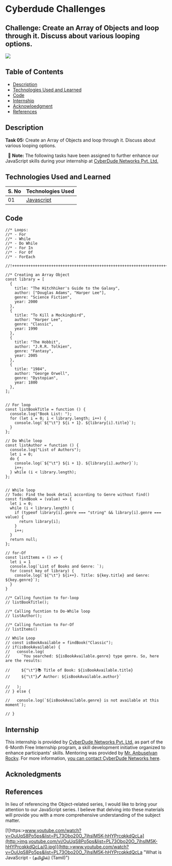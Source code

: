 # Cyberdude Challenges

## Challenge: Create an Array of Objects and loop through it. Discuss about various looping options.

<a href="https://www.cyberdudenetworks.com/">
  <img src="https://cyberdudenetworks.com/assets/img/assets/banner.png"/>
</a>

## Table of Contents

- [Description](#description)
- [Technologies Used and Learned](#technologies-used-and-learned)
- [Code](#code)
- [Internship](#internship)
- [Acknowloedgment](#acknowloedgment)
- [References](#references)



## Description
**Task 05:** Create an Array of Objects and loop through it. Discuss about various looping options.

&nbsp; 📝 **Note:** The following tasks have been assigned to further enhance our JavaScript skills during your internship at [CyberDude Networks Pvt. Ltd.](https://www.cyberdudenetworks.com)

## Technologies Used and Learned

| S. No | Technologies Used                   |
| :--- | ------------------------------------ |
| 01   | [Javascript](./js/)                  |



## Code
```
//* Loops:
//* - For
//* - While
//* - Do While
//* - For In
//* - For Of
//* - ForEach

//!+++++++++++++++++++++++++++++++++++++++++++++++++++++++++++++++++++++++++++++++++++++++

//* Creating an Array Object
const library = [
  {
    title: "The Hitchhiker's Guide to the Galaxy",
    author: ["Douglas Adams", "Harper Lee"],
    genre: "Science Fiction",
    year: 2000
  },
  {
    title: "To Kill a Mockingbird",
    author: "Harper Lee",
    genre: "Classic",
    year: 1990
  },
  {
    title: "The Hobbit",
    author: "J.R.R. Tolkien",
    genre: "Fantasy",
    year: 2005
  },
  {
    title: "1984",
    author: "George Orwell",
    genre: "Dystopian",
    year: 1800
  },
];


// For loop
const listBookTitle = function () {
  console.log("Book List: ");
  for (let i = 0; i < library.length; i++) {
    console.log(`${"\t"} ${i + 1}. ${library[i].title}`);
  }
};

// Do While loop
const listAuthor = function () {
  console.log("List of Authors");
  let i = 0;
  do {
    console.log(`${"\t"} ${i + 1}. ${library[i].author}`);
    i++;
  } while (i < library.length);
};


// While loop
// Todo: Find the book detail according to Genre without find()
const findBook = (value) => {
  let i = 0;
  while (i < library.length) {
    if (typeof library[i].genre === "string" && library[i].genre === value) {
      return library[i];
    }
    i++;
  }
  return null;
};

// for-Of
const listItems = () => {
  let i = 1
  console.log(`List of Books and Genre: `);
  for (const key of library) {
    console.log(`${"\t"} ${i++}. Title: ${key.title} and Genre: ${key.genre}`);
  }
}

//* Calling function to for-loop
// listBookTitle();

//* Calling fucntion to Do-While loop
// listAuthor();

//* Calling function to For-Of
// listItems()

// While Loop
// const isBookAvailable = findBook("Classic");
// if(isBookAvailable) {
//   console.log(
//     `You searched: ${isBookAvailable.genre} type genre. So, here are the results:
    
//     ${"\t"}📚 Title of Book: ${isBookAvailable.title}
//     ${"\t"}🖊️ Author: ${isBookAvailable.author}`

//   );
// } else {

//   console.log(`${isBookAvailable.genre} is not available at this moment`);

// }
```



## Internship

This internship is provided by [CyberDude Networks Pvt. Ltd.](https://youtube.com/cyberdudenetworks) as part of the 6-Month Free Internship program, a skill development initiative organized to enhance participants' skills. Mentoring was provided by [Mr. Anbuselvan Rocky](https://instagram.com/anbuselvanrocky). For more information, [you can contact CyberDude Networks here](https://cyberdudenetworks.com).


## Acknoledgments


## References
In lieu of referencing the Object-related series, I would like to bring your attention to our JavaScript series. I believe that delving into these materials will provide you with a more comprehensive understanding of the subject matter.

[![https:>www.youtube.com/watch?v=OuUqS8Po5ps&list=PL73Obo20O_7ihsIM5K-hHYPrcqkkdQcLa](http:>img.youtube.com/vi/OuUqS8Po5ps&list=PL73Obo20O_7ihsIM5K-hHYPrcqkkdQcLa/0.jpg)](http:>www.youtube.com/watch?v=OuUqS8Po5ps&list=PL73Obo20O_7ihsIM5K-hHYPrcqkkdQcLa "What is JavaScript - (தமிழில்) (Tamil)")